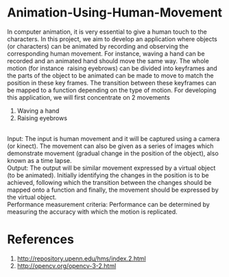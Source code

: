 # Animation-Using-Human-Movement

In computer animation, it is very essential to give a human touch to the characters. In this project, we aim to develop an application where objects (or characters) can be animated by recording and observing the corresponding human movement. For instance, waving a hand can be recorded and an animated hand should move the same way. The whole motion (for instance ­ raising eyebrows) can be divided into keyframes and the parts of the object to be animated can be made to move to match the position in these key frames. The transition between these keyframes can be mapped to a function depending on the type of motion. For developing this application, we will first concentrate on 2 movements ­
  1. Waving a hand
  2. Raising eyebrows
<br />
Input: 
  The input is human movement and it will be captured using a camera (or kinect). The movement can also be given as a series of images which demonstrate movement (gradual change in the position of the object), also known as a time lapse.
<br />
Output: 
  The output will be similar movement expressed by a virtual object (to be animated). Initially identifying the changes in the position is to be achieved, following which the transition between the changes should be mapped onto a function and finally, the movement should be expressed by the virtual object.
<br />
Performance measurement criteria: 
  Performance can be determined by measuring the accuracy with which the motion is replicated.

# References 
1. http://repository.upenn.edu/hms/index.2.html
2. http://opencv.org/opencv-3-2.html

